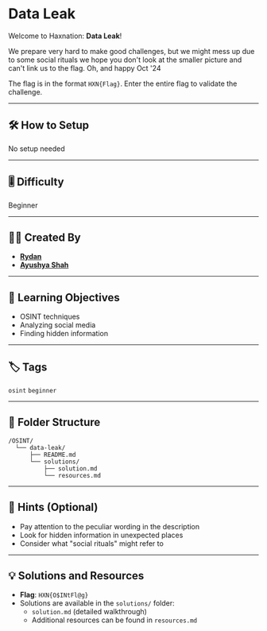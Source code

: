 # Data Leak

Welcome to Haxnation: **Data Leak**!

We prepare very hard to make good challenges, but we might mess up due to some social rituals we hope you don't look at the smaller picture and can't link us to the flag. Oh, and happy Oct '24

The flag is in the format `HXN{Flag}`.
Enter the entire flag to validate the challenge.

---

## 🛠️ How to Setup
No setup needed

---

## 🎚️ Difficulty
Beginner

---

## 👨‍💻 Created By
* [**Rydan**](https://github.com/rydanstar01)
* [**Ayushya Shah**](https://github.com/A-Y-U-S-H-Y-A/)

---

## 🎯 Learning Objectives
* OSINT techniques
* Analyzing social media
* Finding hidden information

---

## 🏷️ Tags
`osint` `beginner`

---

## 📁 Folder Structure
```
/OSINT/
  └── data-leak/
      ├── README.md
      └── solutions/
          ├── solution.md
          └── resources.md
```

---

## 🧠 Hints (Optional)
* Pay attention to the peculiar wording in the description
* Look for hidden information in unexpected places
* Consider what "social rituals" might refer to

---

## 💡 Solutions and Resources
* **Flag**: `HXN{O$INtFl@g}`
* Solutions are available in the `solutions/` folder:
  * `solution.md` (detailed walkthrough)
  * Additional resources can be found in `resources.md`
